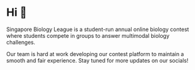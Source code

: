 # Hi 👋

Singapore Biology League is a student-run annual online biology contest where students compete in groups to answer multimodal biology challenges.

Our team is hard at work developing our contest platform to maintain a smooth and fair experience. Stay tuned for more updates on our socials!

